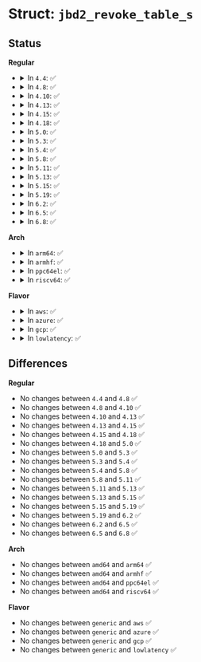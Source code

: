 # Struct: <code>jbd2_revoke_table_s</code>

## Status
<b>Regular</b>
<ul>
<li>
<details>
<summary>In <code>4.4</code>: ✅</summary>

```c
struct jbd2_revoke_table_s {
    int hash_size;
    int hash_shift;
    struct list_head *hash_table;
};
```
</details>
</li>
<li>
<details>
<summary>In <code>4.8</code>: ✅</summary>

```c
struct jbd2_revoke_table_s {
    int hash_size;
    int hash_shift;
    struct list_head *hash_table;
};
```
</details>
</li>
<li>
<details>
<summary>In <code>4.10</code>: ✅</summary>

```c
struct jbd2_revoke_table_s {
    int hash_size;
    int hash_shift;
    struct list_head *hash_table;
};
```
</details>
</li>
<li>
<details>
<summary>In <code>4.13</code>: ✅</summary>

```c
struct jbd2_revoke_table_s {
    int hash_size;
    int hash_shift;
    struct list_head *hash_table;
};
```
</details>
</li>
<li>
<details>
<summary>In <code>4.15</code>: ✅</summary>

```c
struct jbd2_revoke_table_s {
    int hash_size;
    int hash_shift;
    struct list_head *hash_table;
};
```
</details>
</li>
<li>
<details>
<summary>In <code>4.18</code>: ✅</summary>

```c
struct jbd2_revoke_table_s {
    int hash_size;
    int hash_shift;
    struct list_head *hash_table;
};
```
</details>
</li>
<li>
<details>
<summary>In <code>5.0</code>: ✅</summary>

```c
struct jbd2_revoke_table_s {
    int hash_size;
    int hash_shift;
    struct list_head *hash_table;
};
```
</details>
</li>
<li>
<details>
<summary>In <code>5.3</code>: ✅</summary>

```c
struct jbd2_revoke_table_s {
    int hash_size;
    int hash_shift;
    struct list_head *hash_table;
};
```
</details>
</li>
<li>
<details>
<summary>In <code>5.4</code>: ✅</summary>

```c
struct jbd2_revoke_table_s {
    int hash_size;
    int hash_shift;
    struct list_head *hash_table;
};
```
</details>
</li>
<li>
<details>
<summary>In <code>5.8</code>: ✅</summary>

```c
struct jbd2_revoke_table_s {
    int hash_size;
    int hash_shift;
    struct list_head *hash_table;
};
```
</details>
</li>
<li>
<details>
<summary>In <code>5.11</code>: ✅</summary>

```c
struct jbd2_revoke_table_s {
    int hash_size;
    int hash_shift;
    struct list_head *hash_table;
};
```
</details>
</li>
<li>
<details>
<summary>In <code>5.13</code>: ✅</summary>

```c
struct jbd2_revoke_table_s {
    int hash_size;
    int hash_shift;
    struct list_head *hash_table;
};
```
</details>
</li>
<li>
<details>
<summary>In <code>5.15</code>: ✅</summary>

```c
struct jbd2_revoke_table_s {
    int hash_size;
    int hash_shift;
    struct list_head *hash_table;
};
```
</details>
</li>
<li>
<details>
<summary>In <code>5.19</code>: ✅</summary>

```c
struct jbd2_revoke_table_s {
    int hash_size;
    int hash_shift;
    struct list_head *hash_table;
};
```
</details>
</li>
<li>
<details>
<summary>In <code>6.2</code>: ✅</summary>

```c
struct jbd2_revoke_table_s {
    int hash_size;
    int hash_shift;
    struct list_head *hash_table;
};
```
</details>
</li>
<li>
<details>
<summary>In <code>6.5</code>: ✅</summary>

```c
struct jbd2_revoke_table_s {
    int hash_size;
    int hash_shift;
    struct list_head *hash_table;
};
```
</details>
</li>
<li>
<details>
<summary>In <code>6.8</code>: ✅</summary>

```c
struct jbd2_revoke_table_s {
    int hash_size;
    int hash_shift;
    struct list_head *hash_table;
};
```
</details>
</li>
</ul>
<b>Arch</b>
<ul>
<li>
<details>
<summary>In <code>arm64</code>: ✅</summary>

```c
struct jbd2_revoke_table_s {
    int hash_size;
    int hash_shift;
    struct list_head *hash_table;
};
```
</details>
</li>
<li>
<details>
<summary>In <code>armhf</code>: ✅</summary>

```c
struct jbd2_revoke_table_s {
    int hash_size;
    int hash_shift;
    struct list_head *hash_table;
};
```
</details>
</li>
<li>
<details>
<summary>In <code>ppc64el</code>: ✅</summary>

```c
struct jbd2_revoke_table_s {
    int hash_size;
    int hash_shift;
    struct list_head *hash_table;
};
```
</details>
</li>
<li>
<details>
<summary>In <code>riscv64</code>: ✅</summary>

```c
struct jbd2_revoke_table_s {
    int hash_size;
    int hash_shift;
    struct list_head *hash_table;
};
```
</details>
</li>
</ul>
<b>Flavor</b>
<ul>
<li>
<details>
<summary>In <code>aws</code>: ✅</summary>

```c
struct jbd2_revoke_table_s {
    int hash_size;
    int hash_shift;
    struct list_head *hash_table;
};
```
</details>
</li>
<li>
<details>
<summary>In <code>azure</code>: ✅</summary>

```c
struct jbd2_revoke_table_s {
    int hash_size;
    int hash_shift;
    struct list_head *hash_table;
};
```
</details>
</li>
<li>
<details>
<summary>In <code>gcp</code>: ✅</summary>

```c
struct jbd2_revoke_table_s {
    int hash_size;
    int hash_shift;
    struct list_head *hash_table;
};
```
</details>
</li>
<li>
<details>
<summary>In <code>lowlatency</code>: ✅</summary>

```c
struct jbd2_revoke_table_s {
    int hash_size;
    int hash_shift;
    struct list_head *hash_table;
};
```
</details>
</li>
</ul>

## Differences
<b>Regular</b>
<ul>
<li>
No changes between <code>4.4</code> and <code>4.8</code> ✅
</li>
<li>
No changes between <code>4.8</code> and <code>4.10</code> ✅
</li>
<li>
No changes between <code>4.10</code> and <code>4.13</code> ✅
</li>
<li>
No changes between <code>4.13</code> and <code>4.15</code> ✅
</li>
<li>
No changes between <code>4.15</code> and <code>4.18</code> ✅
</li>
<li>
No changes between <code>4.18</code> and <code>5.0</code> ✅
</li>
<li>
No changes between <code>5.0</code> and <code>5.3</code> ✅
</li>
<li>
No changes between <code>5.3</code> and <code>5.4</code> ✅
</li>
<li>
No changes between <code>5.4</code> and <code>5.8</code> ✅
</li>
<li>
No changes between <code>5.8</code> and <code>5.11</code> ✅
</li>
<li>
No changes between <code>5.11</code> and <code>5.13</code> ✅
</li>
<li>
No changes between <code>5.13</code> and <code>5.15</code> ✅
</li>
<li>
No changes between <code>5.15</code> and <code>5.19</code> ✅
</li>
<li>
No changes between <code>5.19</code> and <code>6.2</code> ✅
</li>
<li>
No changes between <code>6.2</code> and <code>6.5</code> ✅
</li>
<li>
No changes between <code>6.5</code> and <code>6.8</code> ✅
</li>
</ul>
<b>Arch</b>
<ul>
<li>
No changes between <code>amd64</code> and <code>arm64</code> ✅
</li>
<li>
No changes between <code>amd64</code> and <code>armhf</code> ✅
</li>
<li>
No changes between <code>amd64</code> and <code>ppc64el</code> ✅
</li>
<li>
No changes between <code>amd64</code> and <code>riscv64</code> ✅
</li>
</ul>
<b>Flavor</b>
<ul>
<li>
No changes between <code>generic</code> and <code>aws</code> ✅
</li>
<li>
No changes between <code>generic</code> and <code>azure</code> ✅
</li>
<li>
No changes between <code>generic</code> and <code>gcp</code> ✅
</li>
<li>
No changes between <code>generic</code> and <code>lowlatency</code> ✅
</li>
</ul>
